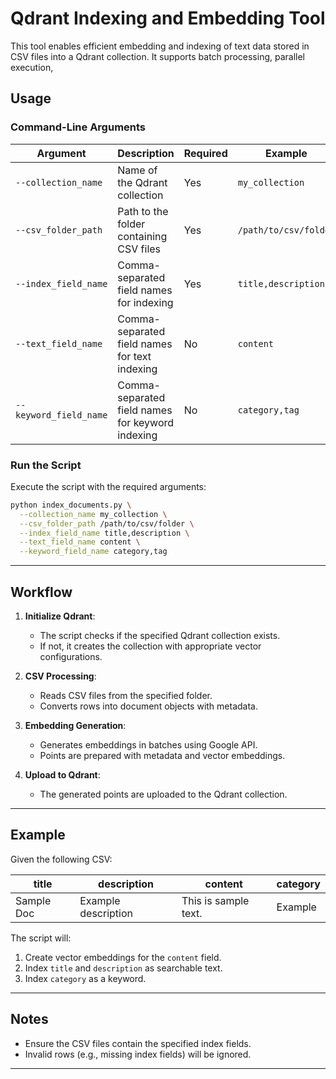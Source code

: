 

# Qdrant Indexing and Embedding Tool

This tool enables efficient embedding and indexing of text data stored in CSV files into a Qdrant collection. It supports batch processing, parallel execution, 

## Usage

### Command-Line Arguments

| Argument              | Description                                    | Required | Example                                  |
|-----------------------|------------------------------------------------|----------|------------------------------------------|
| `--collection_name`   | Name of the Qdrant collection                  | Yes      | `my_collection`                         |
| `--csv_folder_path`   | Path to the folder containing CSV files        | Yes      | `/path/to/csv/folder`                   |
| `--index_field_name`  | Comma-separated field names for indexing       | Yes      | `title,description`                     |
| `--text_field_name`   | Comma-separated field names for text indexing  | No       | `content`                               |
| `--keyword_field_name`| Comma-separated field names for keyword indexing| No       | `category,tag`                          |

### Run the Script

Execute the script with the required arguments:
```bash
python index_documents.py \
  --collection_name my_collection \
  --csv_folder_path /path/to/csv/folder \
  --index_field_name title,description \
  --text_field_name content \
  --keyword_field_name category,tag 
```

---

## Workflow

1. **Initialize Qdrant**:
   - The script checks if the specified Qdrant collection exists.
   - If not, it creates the collection with appropriate vector configurations.

2. **CSV Processing**:
   - Reads CSV files from the specified folder.
   - Converts rows into document objects with metadata.

3. **Embedding Generation**:
   - Generates embeddings in batches using Google API.
   - Points are prepared with metadata and vector embeddings.

4. **Upload to Qdrant**:
   - The generated points are uploaded to the Qdrant collection.

---

## Example

Given the following CSV:

| title       | description           | content               | category |
|-------------|-----------------------|-----------------------|----------|
| Sample Doc  | Example description   | This is sample text.  | Example  |

The script will:

1. Create vector embeddings for the `content` field.
2. Index `title` and `description` as searchable text.
3. Index `category` as a keyword.

---

## Notes

- Ensure the CSV files contain the specified index fields.
- Invalid rows (e.g., missing index fields) will be ignored.

---